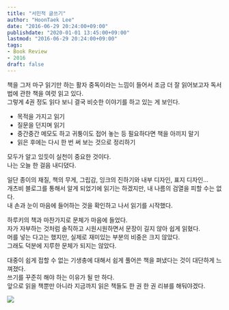 ```yaml
---
title: "서민적 글쓰기"
author: "HoonTaek Lee"
date: "2016-06-29 20:24:00+09:00"
publishdate: "2020-01-01 13:45:00+09:00"
lastmod: "2016-06-29 20:24:00+09:00"
tags:
- Book Review
- 2016
draft: false
---
```


책을 그저 마구 읽기만 하는 활자 중독이라는 느낌이 들어서 조금 더 잘 읽어보고자 독서법에 관한 책을 여럿 읽고 있다.  
그렇게 4권 정도 읽다 보니 결국 비슷한 이야기를 하고 있는 게 보인다.  
- 목적을 가지고 읽기
- 질문을 던지며 읽기
- 중간중간 메모도 하고 귀퉁이도 접어 놓는 등 필요하다면 책을 아끼지 말기
- 읽은 후에는 다시 한 번 써 보는 것으로 정리하기

모두가 알고 있듯이 실천이 중요한 것이다.  
나는 오늘 한 걸음 내디뎠다.

일단 종이의 재질, 책의 무게, 그립감, 잉크의 진하기와 내부 디자인, 표지 디자인...  
개츠비 블로그를 통해서 알게 되었기에 읽기는 하겠지만, 내 나름의 검열을 피할 수는 없다.  
내 손과 눈이 마음에 들어하는 것을 확인하고 나서 읽기를 시작했다.  

하루키의 책과 마찬가지로 문체가 마음에 들었다.  
자가 자부하는 것처럼 솔직하고 시원시원하면서 문장이 길지 않아 쉽게 읽혔다.  
머를 넣는 다고는 했지만, 실제로 재미있는 부분의 비중은 크지 않았다.  
그래도 덕분에 지루한 문체가 되지는 않았다.  

대중이 쉽게 접할 수 없는 기생충에 대해서 쉽게 풀어쓴 책을 펴냈다는 것이 대단하게 느껴졌다.  
쓰기를 꾸준히 해야 하는 이유가 될 만 하다.  
앞으로 읽을 책뿐만 아니라 지금까지 읽은 책들도 한 권 한 권 리뷰를 해둬야겠다.

![](/en/posts/20160628_서민적글쓰기.PNG)
